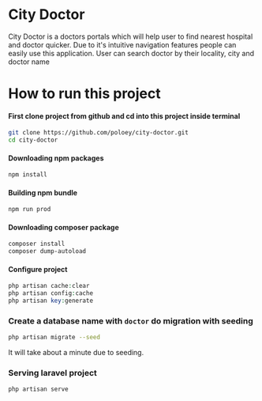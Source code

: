 # City Doctor
City Doctor is a doctors portals which will help user to find nearest hospital and doctor quicker. Due to it's intuitive navigation features people can easily use this application. User can search doctor by their locality, city and doctor name

# How to run this project

#### First clone project from github and cd into this project inside terminal

~~~bash
git clone https://github.com/poloey/city-doctor.git
cd city-doctor
~~~

#### Downloading npm packages
~~~bash
npm install
~~~

#### Building npm bundle
~~~bash
npm run prod
~~~

#### Downloading composer package 
~~~bash
composer install
composer dump-autoload
~~~

#### Configure project
~~~php
php artisan cache:clear
php artisan config:cache
php artisan key:generate
~~~
### Create a database name with `doctor` do migration with seeding
~~~bash
php artisan migrate --seed
~~~
It will take about a minute due to seeding.

### Serving laravel project
~~~
php artisan serve
~~~








